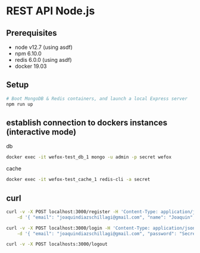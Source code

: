 # REST API Node.js

## Prerequisites

- node v12.7 (using asdf)
- npm 6.10.0
- redis 6.0.0 (using asdf)
- docker 19.03

## Setup 

```sh
# Boot MongoDB & Redis containers, and launch a local Express server
npm run up
```

## establish connection to dockers instances (interactive mode)

db
```sh
docker exec -it wefox-test_db_1 mongo -u admin -p secret wefox
```

cache
```sh
docker exec -it wefox-test_cache_1 redis-cli -a secret
```

## curl 

```sh
curl -v -X POST localhost:3000/register -H 'Content-Type: application/json' \
	-d '{ "email": "joaquindiazschillagi@gmail.com", "name": "Joaquin", "password": "Secret12", "passwordConfirmation": "Secret12" }'

curl -v -X POST localhost:3000/login -H 'Content-Type: application/json' \
	-d '{ "email": "joaquindiazschillagi@gmail.com", "password": "Secret12" }'

curl -v -X POST localhosts:3000/logout
```
